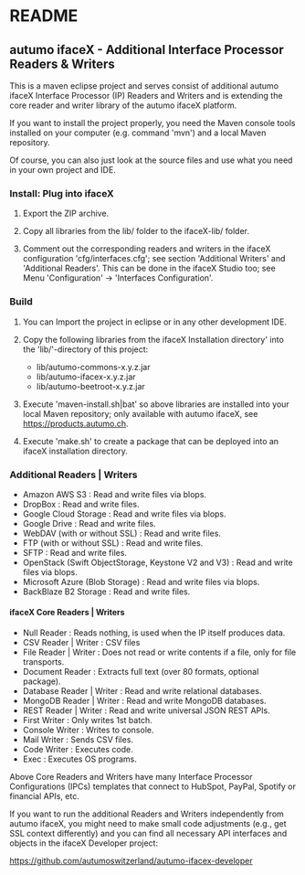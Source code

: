 # README

## autumo ifaceX - Additional Interface Processor Readers & Writers

This is a maven eclipse project and serves consist of additional autumo ifaceX 
Interface Processor (IP) Readers and Writers and is extending the core reader
and writer library of the autumo ifaceX platform.

If you want to install the project properly, you need the Maven console
tools installed on your computer (e.g. command 'mvn') and a local Maven
repository.

Of course, you can also just look at the source files and use what you need
in your own project and IDE.

### Install: Plug into ifaceX

1.	Export the ZIP archive.

2.	Copy all libraries from the lib/ folder to the ifaceX-lib/ folder.

3.	Comment out the corresponding readers and writers in the ifaceX
	configuration 'cfg/interfaces.cfg'; see section 'Additional Writers'
	and 'Additional Readers'. This can be done in the ifaceX Studio too;
	see Menu 'Configuration' -> 'Interfaces Configuration'.

### Build

1.	You can Import the project in eclipse or in any other development IDE.

2.	Copy the following libraries from the ifaceX Installation directory'
	into the 'lib/'-directory of this project:
	
	- lib/autumo-commons-x.y.z.jar
	- lib/autumo-ifacex-x.y.z.jar
	- lib/autumo-beetroot-x.y.z.jar
	
3.	Execute 'maven-install.sh|bat' so above libraries are installed into 
	your local Maven repository; only available with autumo ifaceX, see
	https://products.autumo.ch.
	
4.	Execute 'make.sh' to create a package that can be deployed into an
	ifaceX installation directory. 

### Additional Readers | Writers

- Amazon AWS S3 : Read and write files via blops.
- DropBox : Read and write files.
- Google Cloud Storage : Read and write files via blops.
- Google Drive : Read and write files.
- WebDAV (with or without SSL) : Read and write files.
- FTP (with or without SSL) : Read and write files.
- SFTP : Read and write files.
- OpenStack (Swift ObjectStorage, Keystone V2 and V3) : Read and write files via blops.
- Microsoft Azure (Blob Storage) : Read and write files via blops.
- BackBlaze B2 Storage : Read and write files.

#### ifaceX Core Readers | Writers

- Null Reader : Reads nothing, is used when the IP itself produces data.
- CSV Reader | Writer : CSV files
- File Reader | Writer : Does not read or write contents if a file, only for file transports.
- Document Reader : Extracts full text (over 80 formats, optional package).
- Database Reader | Writer : Read and write relational databases.
- MongoDB Reader | Writer : Read and write MongoDB databases.
- REST Reader | Writer : Read and write universal JSON REST APIs.
- First Writer : Only writes 1st batch.
- Console Writer : Writes to console.
- Mail Writer : Sends CSV files.
- Code Writer : Executes code.
- Exec : Executes OS programs.
 
Above Core Readers and Writers have many Interface Processor Configurations (IPCs)
templates that connect to HubSpot, PayPal, Spotify or financial APIs, etc.

If you want to run the additional Readers and Writers independently from autumo ifaceX,
you might need to make small code adjustments (e.g., get SSL context differently) and
you can find all necessary API interfaces and objects in the ifaceX Developer project:

https://github.com/autumoswitzerland/autumo-ifacex-developer

